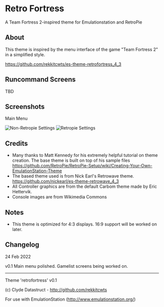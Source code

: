 # Retro Fortress
A Team Fortress 2-inspired theme for Emulationstation and RetroPie


## About

This theme is inspired by the menu interface of the game "Team Fortress 2" in a simplified style.

https://github.com/rekkitcwts/es-theme-retrofortress_4_3

## Runcommand Screens

TBD

## Screenshots

Main Menu

![Non-Retropie Settings](https://i.ibb.co/MV9sr8r/20222702-070155-HOIE.png "Main Menu")
![Retropie Settings](https://i.ibb.co/ZzMYZHy/20222702-070225-HOIE.png "Main Menu")


## Credits

- Many thanks to Matt Kennedy for his extremely helpful tutorial on theme creation.  The base theme is built on top of his sample files
	https://github.com/RetroPie/RetroPie-Setup/wiki/Creating-Your-Own-EmulationStation-Theme
- The based theme used is from Nick Earl's Retrowave theme.
	https://github.com/nickearl/es-theme-retrowave_4_3
- All Controller graphics are from the default Carbom theme made by Eric Hettervik.
- Console images are from Wikimedia Commons

## Notes

- This theme is optimized for 4:3 displays. 16:9 support will be worked on later.


## Changelog

24 Feb 2022

v0.1 Main menu polished. Gamelist screens being worked on.

---

Theme 'retrofortress' v0.1

(c) Clyde Datastruct - http://github.com/rekkitcwts

For use with EmulationStation (http://www.emulationstation.org/)
